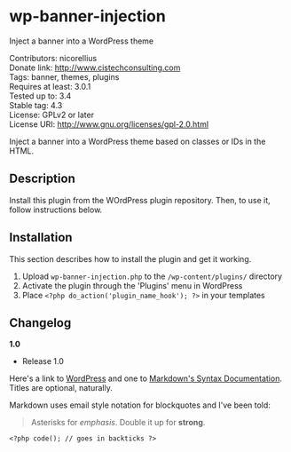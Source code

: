 # wp-banner-injection
Inject a banner into a WordPress theme

Contributors: nicorellius  
Donate link: http://www.cistechconsulting.com  
Tags: banner, themes, plugins  
Requires at least: 3.0.1  
Tested up to: 3.4  
Stable tag: 4.3  
License: GPLv2 or later  
License URI: http://www.gnu.org/licenses/gpl-2.0.html  

Inject a banner into a WordPress theme based on classes or IDs in the HTML.

## Description

Install this plugin from the WOrdPress plugin repository. Then, to use it, follow instructions below.

## Installation

This section describes how to install the plugin and get it working.

1. Upload `wp-banner-injection.php` to the `/wp-content/plugins/` directory
1. Activate the plugin through the 'Plugins' menu in WordPress
1. Place `<?php do_action('plugin_name_hook'); ?>` in your templates

## Changelog

**1.0**
- Release 1.0

Here's a link to [WordPress](http://wordpress.org/ "Your favorite software") and one to [Markdown's Syntax Documentation][markdown syntax].
Titles are optional, naturally.

[markdown syntax]: http://daringfireball.net/projects/markdown/syntax
            "Markdown is what the parser uses to process much of the readme file"

Markdown uses email style notation for blockquotes and I've been told:
> Asterisks for *emphasis*. Double it up  for **strong**.

`<?php code(); // goes in backticks ?>`
